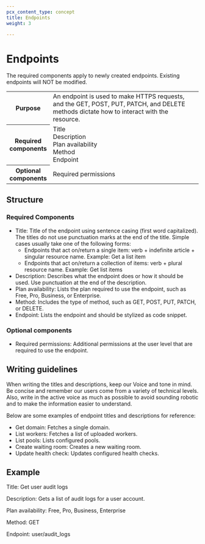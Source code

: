 ```yaml
---
pcx_content_type: concept
title: Endpoints
weight: 3

---
```


# Endpoints

The required components apply to newly created endpoints. Existing endpoints will NOT be modified.

<table>
  <tr>
    <th style="width:20%">Purpose</th>
    <td>An endpoint is used to make HTTPS requests, and the GET, POST, PUT, PATCH, and DELETE methods dictate how to interact with the resource.</td>
  </tr>
  <tr>
    <th>Required components</th>
    <td>Title<br/>Description<br/>Plan availability<br/>Method<br/>Endpoint</td>
  </tr>
  <tr>
    <th>Optional components</th>
    <td>Required permissions</td>
  </tr>
</table>

## Structure

### Required Components

+ Title: Title of the endpoint using sentence casing (first word capitalized). The titles do not use punctuation marks at the end of the title. Simple cases usually take one of the following forms:
  + Endpoints that act on/return a single item: verb + indefinite article + singular resource name. Example: Get a list item
  + Endpoints that act on/return a collection of items: verb + plural resource name. Example: Get list items
+ Description: Describes what the endpoint does or how it should be used. Use punctuation at the end of the description.
+ Plan availability: Lists the plan required to use the endpoint, such as Free, Pro, Business, or Enterprise.
+ Method: Includes the type of method, such as GET, POST, PUT, PATCH, or DELETE.
+ Endpoint: Lists the endpoint and should be stylized as code snippet.

### Optional components

+ Required permissions: Additional permissions at the user level that are required to use the endpoint.

## Writing guidelines

When writing the titles and descriptions, keep our Voice and tone in mind. Be concise and remember our users come from a variety of technical levels. Also, write in the active voice as much as possible to avoid sounding robotic and to make the information easier to understand.

Below are some examples of endpoint titles and descriptions for reference:

+ Get domain: Fetches a single domain.
+ List workers: Fetches a list of uploaded workers.
+ List pools: Lists configured pools.
+ Create waiting room: Creates a new waiting room.
+ Update health check: Updates configured health checks.

## Example

Title: Get user audit logs

Description: Gets a list of audit logs for a user account.

Plan availability: Free, Pro, Business, Enterprise

Method: GET

Endpoint: user/audit_logs
